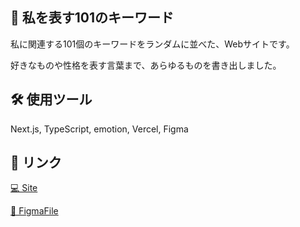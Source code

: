 ## 🍃 私を表す101のキーワード

私に関連する101個のキーワードをランダムに並べた、Webサイトです。

好きなものや性格を表す言葉まで、あらゆるものを書き出しました。


## 🛠 使用ツール

Next.js, TypeScript, emotion, Vercel, Figma


## 🔗 リンク

[💻 Site](https://my101keywords.vercel.app/)

[🎨 FigmaFile](https://www.figma.com/file/rn5yFNihVSM2bkOseUR2Is/My-101-keywords)

